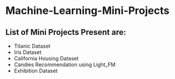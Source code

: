 # Machine-Learning-Mini-Projects
## List of Mini Projects Present are:
- Titanic Dataset
- Iris Dataset
- California Housing Dataset
- Candies Recommendation using Light_FM
- Exhibition Dataset
